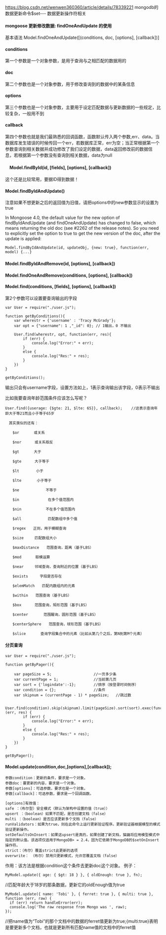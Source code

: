 https://blog.csdn.net/wenwen360360/article/details/78339221
mongodb的数据更新命令$set--- 数据更新操作符相关  





#### mongoose 更新修改数据: findOneAndUpdate 的使用

基本语法
Model.findOneAndUpdate([(conditions, doc, [options], [callback])]

#### conditions
第一个参数是一个对象参数，是用于查询与之相匹配的数据用的
####  doc
第二个参数也是一个对象参数，用于修改查询到的数据中的某条信息
####  options
第三个参数也是一个对象参数，主要用于设定匹配数据与更新数据的一些规定，比较复杂，一般用不到
####  callback
第四个参数也就是我们最熟悉的回调函数，函数默认传入两个参数,err、data。当数据库发生错误的时候传回一个err，若数据库正常，err为空；当正常根据第一个参数查询到相关数据并成功修改了我们设定的数据，data返回修改前的数据信息，若根据第一个参数没有查询到相关数据，data为null
#### 　Model.findById(id, [fields], [options], [callback])

这个还是比较常用，要据ID得到数据！　　

#### Model.findByIdAndUpdate()

注意如果不想更新之后的返回值为旧值，请把options中的new参数显示的设置为true

In Mongoose 4.0, the default value for the new option of findByIdAndUpdate (and findOneAndUpdate) has changed to false, which means returning the old doc (see #2262 of the release notes). So you need to explicitly set the option to true to get the new version of the doc, after the update is applied:
```
Model.findByIdAndUpdate(id, updateObj, {new: true}, function(err, model) {...}
```

#### Model.findByIdAndRemove(id, [options], [callback])　　　　　　

#### Model.findOneAndRemove(conditions, [options], [callback])

#### Model.find(conditions, [fields], [options], [callback])

第2个参数可以设置要查询输出的字段
```
var User = require("./user.js");

function getByConditions(){
    var wherestr = {'username' : 'Tracy McGrady'};
    var opt = {"username": 1 ,"_id": 0}; // 1输出，0 不输出
    
    User.find(wherestr, opt, function(err, res){
        if (err) {
            console.log("Error:" + err);
        }
        else {
            console.log("Res:" + res);
        }
    })
}

getByConditions();
```

输出只会有username字段，设置方法如上，1表示查询输出该字段，0表示不输出

比如我要查询年龄范围条件应该怎么写呢？

```
User.find({userage: {$gte: 21, $lte: 65}}, callback);    //这表示查询年龄大于等21而且小于等于65岁
```
```
　其实类似的还有：　

　　$or　　　　或关系

　　$nor　　　 或关系取反

　　$gt　　　　大于

　　$gte　　　 大于等于

　　$lt　　　　 小于

　　$lte　　　  小于等于

　　$ne            不等于

　　$in             在多个值范围内

　　$nin           不在多个值范围内

　　$all            匹配数组中多个值

　　$regex　　正则，用于模糊查询

　　$size　　　匹配数组大小

　　$maxDistance　　范围查询，距离（基于LBS）

　　$mod　　   取模运算

　　$near　　　邻域查询，查询附近的位置（基于LBS）

　　$exists　　  字段是否存在

　　$elemMatch　　匹配内数组内的元素

　　$within　　范围查询（基于LBS）

　　$box　　　 范围查询，矩形范围（基于LBS）

　　$center       范围醒询，圆形范围（基于LBS）

　　$centerSphere　　范围查询，球形范围（基于LBS）

　　$slice　　　　查询字段集合中的元素（比如从第几个之后，第N到第M个元素）
```


####   分页查询

```
var User = require("./user.js");

function getByPager(){
    
    var pageSize = 5;                   //一页多少条
    var currentPage = 1;                //当前第几页
    var sort = {'logindate':-1};        //排序（按登录时间倒序）
    var condition = {};                 //条件
    var skipnum = (currentPage - 1) * pageSize;   //跳过数
    
    User.find(condition).skip(skipnum).limit(pageSize).sort(sort).exec(function (err, res) {
        if (err) {
            console.log("Error:" + err);
        }
        else {
            console.log("Res:" + res);
        }
    })
}

getByPager();
```

#### Model.update(condition,doc,[options],[callback]);
```
参数condition：更新的条件，要求是一个对象。
参数doc：要更新的内容，要求是一个对象。
参数[options]：可选参数，要求也是一个对象。
参数[callback]：可选参数，要求是一个回调函数。

[options]有效值：
safe ：（布尔型）安全模式（默认为架构中设置的值（true））
upsert ：（boolean）如果不匹配，是否创建文档（false）
multi ：（boolean）是否应该更新多个文档（false）
runValidators：如果为true，则在此命令上运行更新验证程序。更新验证器根据模型的模式验证更新操作。
setDefaultsOnInsert：如果这upsert是真的，如果创建了新文档，猫鼬将应用模型模式中指定的默认值。该选项仅适用于MongoDB> = 2.4，因为它依赖于MongoDB的$setOnInsert操作符。
strict：（布尔）覆盖strict此更新的选项
overwrite： （布尔）禁用只更新模式，允许您覆盖文档（false）
```
作用：该方法是根据condition这个条件去更新doc这个对象。
例子：
```
MyModel.update({ age: { $gt: 18 } }, { oldEnough: true }, fn);
```
//匹配年龄大于18岁的那条数据，更新它的oldEnough值为true
```
MyModel.update({ name: 'Tobi' }, { ferret: true }, { multi: true }, function (err, raw) {
  if (err) return handleError(err);
  console.log('The raw response from Mongo was ', raw);
});
```
//把name值为“Tobi”的那个文档中的数据的ferret值更新为true;{multi:true}表明是要更新多个文档，也就是更新所有匹配name值的文档中的ferret值